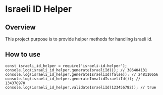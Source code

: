 # Israeli ID Helper

## Overview
This project purpose is to provide helper methods for handling israeli id.

## How to use

```
const israeli_id_helper = require('israeli-id-helper');
console.log(israeli_id_helper.generateIsraeliId()); // 386404131
console.log(israeli_id_helper.generateIsraeliId(false)); // 248110656
console.log(israeli_id_helper.generateInvalidIsraeliId()); // 134378970
console.log(israeli_id_helper.validateIsraeliId(123456782)); // true
```
